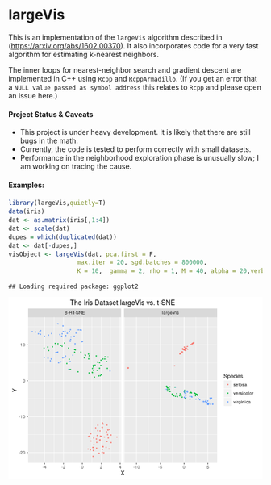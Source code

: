 largeVis
================

This is an implementation of the `largeVis` algorithm described in (<https://arxiv.org/abs/1602.00370>). It also incorporates code for a very fast algorithm for estimating k-nearest neighbors.

The inner loops for nearest-neighbor search and gradient descent are implemented in C++ using `Rcpp` and `RcppArmadillo`. (If you get an error that a `NULL value passed as symbol address` this relates to `Rcpp` and please open an issue here.)

#### Project Status & Caveats

-   This project is under heavy development. It is likely that there are still bugs in the math.
-   Currently, the code is tested to perform correctly with small datasets.
-   Performance in the neighborhood exploration phase is unusually slow; I am working on tracing the cause.

#### Examples:

``` r
library(largeVis,quietly=T)
data(iris)
dat <- as.matrix(iris[,1:4])
dat <- scale(dat)
dupes = which(duplicated(dat))
dat <- dat[-dupes,]
visObject <- largeVis(dat, pca.first = F, 
                   max.iter = 20, sgd.batches = 800000, 
                   K = 10,  gamma = 2, rho = 1, M = 40, alpha = 20,verbose=F)
```

    ## Loading required package: ggplot2

![](README_files/figure-markdown_github/showiris-1.png)
